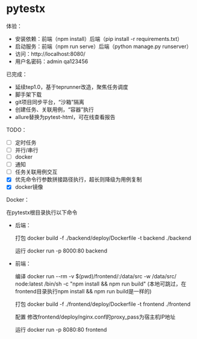 # pytestx

体验：
- 安装依赖：前端（npm install）后端（pip install -r requirements.txt）
- 启动服务：前端（npm run serve）后端（python manage.py runserver）
- 访问：http://localhost:8080/ 
- 用户名密码：admin qa123456

已完成：
- 延续tep1.0，基于teprunner改造，聚焦任务调度
- 脚手架下载
- git项目同步平台，“沙箱”隔离
- 创建任务、关联用例，“容器”执行
- allure替换为pytest-html，可在线查看报告

TODO：
- [ ] 定时任务
- [ ] 并行/串行
- [ ] docker
- [ ] 通知
- [ ] 任务关联用例交互
- [x] 优先命令行参数拼接路径执行，超长则降级为用例复制
- [x] docker镜像

Docker：

在pytestx根目录执行以下命令

- 后端：
  
    打包 docker build -f ./backend/deploy/Dockerfile -t backend ./backend
    
    运行 docker run -p 8000:80 backend
  

- 前端：
    
    编译 docker run --rm -v $(pwd)/frontend/:/data/src  -w /data/src/ node:latest  /bin/sh -c "npm install && npm run build"
    (本地可跳过，在frontend目录执行npm install && npm run build是一样的)    
   
    打包 docker build -f ./frontend/deploy/Dockerfile -t frontend ./frontend
  
    配置 修改frontend/deploy/nginx.conf的proxy_pass为宿主机IP地址
  
    运行 docker run -p 8080:80 frontend